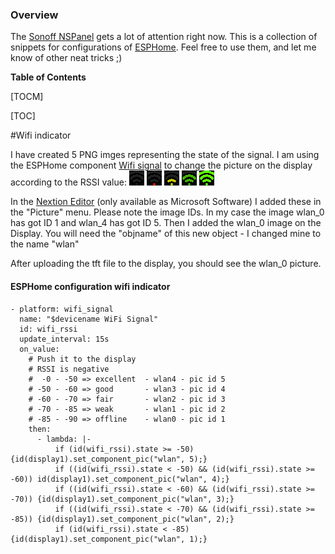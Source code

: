 ### Overview

The [Sonoff NSPanel](https://sonoff.tech/product/smart-wall-swtich/nspanel/) gets a lot of attention right now. This is a collection of snippets for configurations of [ESPHome](https://esphome.io). Feel free to use them, and let me know of other neat tricks ;)

**Table of Contents**

[TOCM]

[TOC]

#Wifi indicator

I have created 5 PNG imges representing the state of the signal. I am using the ESPHome component [Wifi signal](https://esphome.io/components/sensor/wifi_signal.html) to change the picture on the display according to the RSSI value:
![wLAN_0](https://github.com/darktim/ESPHome-NSPanel/blob/main/images/wlan_0.png "wLAN_1") ![wLAN_1](https://github.com/darktim/ESPHome-NSPanel/blob/main/images/wlan_1.png "wLAN_1") ![wLAN_2](https://github.com/darktim/ESPHome-NSPanel/blob/main/images/wlan_2.png "wLAN_2") ![wLAN_3](https://github.com/darktim/ESPHome-NSPanel/blob/main/images/wlan_3.png "wLAN_3") ![wLAN_4](https://github.com/darktim/ESPHome-NSPanel/blob/main/images/wlan_4.png "wLAN_4") 

In the  [Nextion Editor](https://nextion.tech/nextion-editor/) (only available as Microsoft Software) I added these in the "Picture" menu. Please note the image IDs. In my case the image wlan_0 has got ID 1 and wlan_4 has got ID 5.
Then I added the wlan_0 image on the Display. You will need the "objname" of this new object - I changed mine to the name "wlan"

After uploading the tft file to the display, you should see the wlan_0 picture.

#### ESPHome configuration wifi indicator
    - platform: wifi_signal
      name: "$devicename WiFi Signal"
      id: wifi_rssi
      update_interval: 15s
      on_value:
        # Push it to the display
        # RSSI is negative
        #  -0 - -50 => excellent  - wlan4 - pic id 5
        # -50 - -60 => good       - wlan3 - pic id 4
        # -60 - -70 => fair       - wlan2 - pic id 3
        # -70 - -85 => weak       - wlan1 - pic id 2
        # -85 - -90 => offline    - wlan0 - pic id 1
        then:
          - lambda: |-
              if (id(wifi_rssi).state >= -50)  {id(display1).set_component_pic("wlan", 5);}
              if ((id(wifi_rssi).state < -50) && (id(wifi_rssi).state >= -60)) id(display1).set_component_pic("wlan", 4);}
              if ((id(wifi_rssi).state < -60) && (id(wifi_rssi).state >= -70)) {id(display1).set_component_pic("wlan", 3);}
              if ((id(wifi_rssi).state < -70) && (id(wifi_rssi).state >= -85)) {id(display1).set_component_pic("wlan", 2);}
              if (id(wifi_rssi).state < -85) {id(display1).set_component_pic("wlan", 1);}

